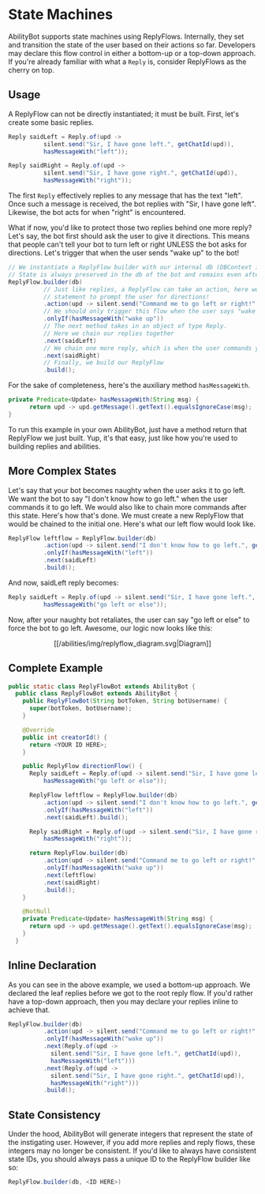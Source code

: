 # State Machines

AbilityBot supports state machines using ReplyFlows. Internally, they set and transition the state of the user based on their actions so far. 
Developers may declare this flow control in either a bottom-up or a top-down approach. If you're already familiar with what a `Reply` is, consider ReplyFlows as the cherry on top.

## Usage
A ReplyFlow can not be directly instantiated; it must be built. First, let's create
some basic replies.
```java
Reply saidLeft = Reply.of(upd -> 
          silent.send("Sir, I have gone left.", getChatId(upd)),
          hasMessageWith("left"));

Reply saidRight = Reply.of(upd -> 
          silent.send("Sir, I have gone right.", getChatId(upd)),
          hasMessageWith("right"));
```
The first `Reply` effectively replies to any message that has the text "left". Once such a message is received, the
bot replies with "Sir, I have gone left". Likewise, the bot acts for when "right" is encountered.

What if now, you'd like to protect those two replies behind one more reply? Let's say, the bot first should ask the user to give it directions.
This means that people can't tell your bot to turn left or right UNLESS the bot asks for directions. Let's trigger that when the user sends "wake up" to the bot!

```java
// We instantiate a ReplyFlow builder with our internal db (DBContext instance) passed
// State is always preserved in the db of the bot and remains even after termination
ReplyFlow.builder(db)
          // Just like replies, a ReplyFlow can take an action, here we want to send a
          // statement to prompt the user for directions!
          .action(upd -> silent.send("Command me to go left or right!", getChatId(upd)))
          // We should only trigger this flow when the user says "wake up"
          .onlyIf(hasMessageWith("wake up"))
          // The next method takes in an object of type Reply.
          // Here we chain our replies together
          .next(saidLeft)
          // We chain one more reply, which is when the user commands your bot to go right
          .next(saidRight)
          // Finally, we build our ReplyFlow
          .build();
```
For the sake of completeness, here's the auxiliary method `hasMessageWith`.
```java
private Predicate<Update> hasMessageWith(String msg) {
      return upd -> upd.getMessage().getText().equalsIgnoreCase(msg);
}
```
To run this example in your own AbilityBot, just have a method return that ReplyFlow we just built. Yup, it's that easy, just like how you're used to 
building replies and abilities.
## More Complex States
Let's say that your bot becomes naughty when the user asks it to go left. We want the bot to say "I don't know how to go left." when the user commands it to go left. We would also like to chain more commands after this state. Here's
how that's done.
We must create a new ReplyFlow that would be chained to the initial one. Here's what our left flow would look like.
```java
ReplyFlow leftflow = ReplyFlow.builder(db)
          .action(upd -> silent.send("I don't know how to go left.", getChatId(upd)))
          .onlyIf(hasMessageWith("left"))
          .next(saidLeft)
          .build();
```
And now, saidLeft reply becomes:
```java
Reply saidLeft = Reply.of(upd -> silent.send("Sir, I have gone left.", getChatId(upd)),
          hasMessageWith("go left or else"));
```
Now, after your naughty bot retaliates, the user can say "go left or else" to force the bot to go left. Awesome, our logic now looks like this:

<p align="center">
  [[/abilities/img/replyflow_diagram.svg|Diagram]]
</p>

## Complete Example
```java
public static class ReplyFlowBot extends AbilityBot {
  public class ReplyFlowBot extends AbilityBot {
    public ReplyFlowBot(String botToken, String botUsername) {
      super(botToken, botUsername);
    }

    @Override
    public int creatorId() {
      return <YOUR ID HERE>;
    }

    public ReplyFlow directionFlow() {
      Reply saidLeft = Reply.of(upd -> silent.send("Sir, I have gone left.", getChatId(upd)),
          hasMessageWith("go left or else"));

      ReplyFlow leftflow = ReplyFlow.builder(db)
          .action(upd -> silent.send("I don't know how to go left.", getChatId(upd)))
          .onlyIf(hasMessageWith("left"))
          .next(saidLeft).build();

      Reply saidRight = Reply.of(upd -> silent.send("Sir, I have gone right.", getChatId(upd)),
          hasMessageWith("right"));

      return ReplyFlow.builder(db)
          .action(upd -> silent.send("Command me to go left or right!", getChatId(upd)))
          .onlyIf(hasMessageWith("wake up"))
          .next(leftflow)
          .next(saidRight)
          .build();
    }

    @NotNull
    private Predicate<Update> hasMessageWith(String msg) {
      return upd -> upd.getMessage().getText().equalsIgnoreCase(msg);
    }
  }
```
## Inline Declaration
As you can see in the above example, we used a bottom-up approach. We declared the leaf replies before we got to the root reply flow.
If you'd rather have a top-down approach, then you may declare your replies inline to achieve that.
  
```java
ReplyFlow.builder(db)
          .action(upd -> silent.send("Command me to go left or right!", getChatId(upd)))
          .onlyIf(hasMessageWith("wake up"))
          .next(Reply.of(upd -> 
            silent.send("Sir, I have gone left.", getChatId(upd)),
            hasMessageWith("left")))
          .next(Reply.of(upd -> 
            silent.send("Sir, I have gone right.", getChatId(upd)),
            hasMessageWith("right")))
          .build();
```
## State Consistency
Under the hood, AbilityBot will generate integers that represent the state of the instigating user. However, 
if you add more replies and reply flows, these integers may no longer be consistent. If you'd like to always have consistent state IDs, you
should always pass a unique ID to the ReplyFlow builder like so:
```java
ReplyFlow.builder(db, <ID HERE>)
```
